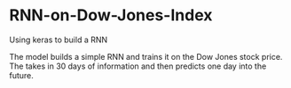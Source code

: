 # RNN-on-Dow-Jones-Index
Using keras to build a RNN

The model builds a simple RNN and trains it on the Dow Jones stock price. 
The takes in 30 days of information and then predicts one day into the future.

